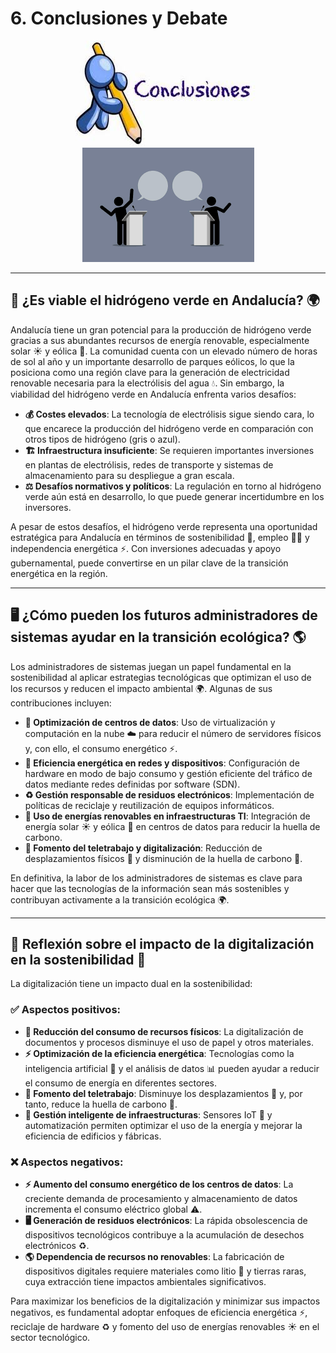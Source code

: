 # 6. Conclusiones y Debate

<p align="center">
  <img src="/img/conclusiones.jpeg" alt="![conclusiones](img/conclusiones.jpeg)" />
  <img src="/img/debate.png" alt="![debate](img/debate.png)" />
</p>  

---
## 🌱 ¿Es viable el hidrógeno verde en Andalucía? 🌍

Andalucía tiene un gran potencial para la producción de hidrógeno verde gracias a sus abundantes recursos de energía renovable, especialmente solar ☀️ y eólica 💨. La comunidad cuenta con un elevado número de horas de sol al año y un importante desarrollo de parques eólicos, lo que la posiciona como una región clave para la generación de electricidad renovable necesaria para la electrólisis del agua 💧. Sin embargo, la viabilidad del hidrógeno verde en Andalucía enfrenta varios desafíos:

- **💰 Costes elevados**: La tecnología de electrólisis sigue siendo cara, lo que encarece la producción del hidrógeno verde en comparación con otros tipos de hidrógeno (gris o azul).
- **🏗️ Infraestructura insuficiente**: Se requieren importantes inversiones en plantas de electrólisis, redes de transporte y sistemas de almacenamiento para su despliegue a gran escala.
- **⚖️ Desafíos normativos y políticos**: La regulación en torno al hidrógeno verde aún está en desarrollo, lo que puede generar incertidumbre en los inversores.

A pesar de estos desafíos, el hidrógeno verde representa una oportunidad estratégica para Andalucía en términos de sostenibilidad 🌿, empleo 👷‍♂️ y independencia energética ⚡. Con inversiones adecuadas y apoyo gubernamental, puede convertirse en un pilar clave de la transición energética en la región.

---
## 🖥️ ¿Cómo pueden los futuros administradores de sistemas ayudar en la transición ecológica? 🌎
Los administradores de sistemas juegan un papel fundamental en la sostenibilidad al aplicar estrategias tecnológicas que optimizan el uso de los recursos y reducen el impacto ambiental 🌍. Algunas de sus contribuciones incluyen:

- **💾 Optimización de centros de datos**: Uso de virtualización y computación en la nube ☁️ para reducir el número de servidores físicos y, con ello, el consumo energético ⚡.
- **🔋 Eficiencia energética en redes y dispositivos**: Configuración de hardware en modo de bajo consumo y gestión eficiente del tráfico de datos mediante redes definidas por software (SDN).
- **♻️ Gestión responsable de residuos electrónicos**: Implementación de políticas de reciclaje y reutilización de equipos informáticos.
- **🔆 Uso de energías renovables en infraestructuras TI**: Integración de energía solar ☀️ y eólica 💨 en centros de datos para reducir la huella de carbono.
- **🏡 Fomento del teletrabajo y digitalización**: Reducción de desplazamientos físicos 🚗 y disminución de la huella de carbono 🌿.

En definitiva, la labor de los administradores de sistemas es clave para hacer que las tecnologías de la información sean más sostenibles y contribuyan activamente a la transición ecológica 🌍.

---
## 🤖 Reflexión sobre el impacto de la digitalización en la sostenibilidad 🌿
La digitalización tiene un impacto dual en la sostenibilidad:

### ✅ Aspectos positivos:
- **📄 Reducción del consumo de recursos físicos**: La digitalización de documentos y procesos disminuye el uso de papel y otros materiales.
- **⚡ Optimización de la eficiencia energética**: Tecnologías como la inteligencia artificial 🤖 y el análisis de datos 📊 pueden ayudar a reducir el consumo de energía en diferentes sectores.
- **🏡 Fomento del teletrabajo**: Disminuye los desplazamientos 🚗 y, por tanto, reduce la huella de carbono 🌱.
- **🏢 Gestión inteligente de infraestructuras**: Sensores IoT 📡 y automatización permiten optimizar el uso de la energía y mejorar la eficiencia de edificios y fábricas.

### ❌ Aspectos negativos:
- **⚡ Aumento del consumo energético de los centros de datos**: La creciente demanda de procesamiento y almacenamiento de datos incrementa el consumo eléctrico global ⚠️.
- **🖥️ Generación de residuos electrónicos**: La rápida obsolescencia de dispositivos tecnológicos contribuye a la acumulación de desechos electrónicos ♻️.
- **🌎 Dependencia de recursos no renovables**: La fabricación de dispositivos digitales requiere materiales como litio 🔋 y tierras raras, cuya extracción tiene impactos ambientales significativos.

Para maximizar los beneficios de la digitalización y minimizar sus impactos negativos, es fundamental adoptar enfoques de eficiencia energética ⚡, reciclaje de hardware ♻️ y fomento del uso de energías renovables ☀️ en el sector tecnológico.

